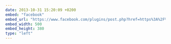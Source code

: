 ```yaml
---
date: 2013-10-31 15:20:09 +0200
embed: "facebook"
embed_url: "https://www.facebook.com/plugins/post.php?href=https%3A%2F%2Fwww.facebook.com%2Fphoto.php%3Ffbid%3D402269116566233%26set%3Da.272256412900838.68734.100003494449349%26type%3D3&width=500"
embed_width: 500
embed_height: 380
type: "left"
---
```


